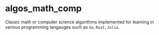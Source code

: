 # algos\_math\_comp
Classic math or computer science algorithms implemented for learning in various programming langauges such as `Go`, `Rust`, `Julia`.
